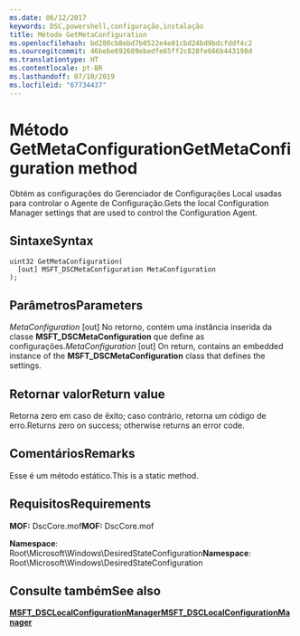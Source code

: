 ```yaml
---
ms.date: 06/12/2017
keywords: DSC,powershell,configuração,instalação
title: Método GetMetaConfiguration
ms.openlocfilehash: bd280cb8ebd7b0522e4e01cbd24bd9bdcfddf4c2
ms.sourcegitcommit: 46bebe692689ebedfe65ff2c828fe666b443198d
ms.translationtype: HT
ms.contentlocale: pt-BR
ms.lasthandoff: 07/10/2019
ms.locfileid: "67734437"
---
```

# <a name="getmetaconfiguration-method"></a><span data-ttu-id="9b920-103">Método GetMetaConfiguration</span><span class="sxs-lookup"><span data-stu-id="9b920-103">GetMetaConfiguration method</span></span>

<span data-ttu-id="9b920-104">Obtém as configurações do Gerenciador de Configurações Local usadas para controlar o Agente de Configuração.</span><span class="sxs-lookup"><span data-stu-id="9b920-104">Gets the local Configuration Manager settings that are used to control the Configuration Agent.</span></span>

## <a name="syntax"></a><span data-ttu-id="9b920-105">Sintaxe</span><span class="sxs-lookup"><span data-stu-id="9b920-105">Syntax</span></span>

```mof
uint32 GetMetaConfiguration(
  [out] MSFT_DSCMetaConfiguration MetaConfiguration
);
```

## <a name="parameters"></a><span data-ttu-id="9b920-106">Parâmetros</span><span class="sxs-lookup"><span data-stu-id="9b920-106">Parameters</span></span>

<span data-ttu-id="9b920-107">*MetaConfiguration* \[out\] No retorno, contém uma instância inserida da classe **MSFT_DSCMetaConfiguration** que define as configurações.</span><span class="sxs-lookup"><span data-stu-id="9b920-107">*MetaConfiguration* \[out\] On return, contains an embedded instance of the **MSFT_DSCMetaConfiguration** class that defines the settings.</span></span>

## <a name="return-value"></a><span data-ttu-id="9b920-108">Retornar valor</span><span class="sxs-lookup"><span data-stu-id="9b920-108">Return value</span></span>

<span data-ttu-id="9b920-109">Retorna zero em caso de êxito; caso contrário, retorna um código de erro.</span><span class="sxs-lookup"><span data-stu-id="9b920-109">Returns zero on success; otherwise returns an error code.</span></span>

## <a name="remarks"></a><span data-ttu-id="9b920-110">Comentários</span><span class="sxs-lookup"><span data-stu-id="9b920-110">Remarks</span></span>

<span data-ttu-id="9b920-111">Esse é um método estático.</span><span class="sxs-lookup"><span data-stu-id="9b920-111">This is a static method.</span></span>

## <a name="requirements"></a><span data-ttu-id="9b920-112">Requisitos</span><span class="sxs-lookup"><span data-stu-id="9b920-112">Requirements</span></span>

<span data-ttu-id="9b920-113">**MOF:** DscCore.mof</span><span class="sxs-lookup"><span data-stu-id="9b920-113">**MOF:** DscCore.mof</span></span>

<span data-ttu-id="9b920-114">**Namespace**: Root\Microsoft\Windows\DesiredStateConfiguration</span><span class="sxs-lookup"><span data-stu-id="9b920-114">**Namespace**: Root\Microsoft\Windows\DesiredStateConfiguration</span></span>

## <a name="see-also"></a><span data-ttu-id="9b920-115">Consulte também</span><span class="sxs-lookup"><span data-stu-id="9b920-115">See also</span></span>

[<span data-ttu-id="9b920-116">**MSFT_DSCLocalConfigurationManager**</span><span class="sxs-lookup"><span data-stu-id="9b920-116">**MSFT_DSCLocalConfigurationManager**</span></span>](msft-dsclocalconfigurationmanager.md)
